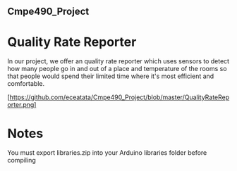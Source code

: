 ## Cmpe490_Project
# Quality Rate Reporter

In our project, we offer an quality rate reporter which uses sensors to detect how many people go in and out of a place and temperature of the rooms so that people would spend their limited time where it's most efficient and comfortable.

[https://github.com/eceatata/Cmpe490_Project/blob/master/QualityRateReporter.png]

# Notes
You must export libraries.zip into your Arduino libraries folder before compiling
